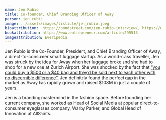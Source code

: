 ```yaml
---
name: Jen Rubio
title: Co-founder, Chief Branding Officer of Away 
person: jen_rubio
image: ../assets/images/listicle/jen_rubio.jpeg
bioattribution:  https://bondstreet.com/jen-rubio-interview/, https://www.crunchbase.com/organization/away-2#section-funding-rounds 
bookattribution: https://www.entrepreneur.com/article/295513
imageattribution: Everipedia
---
```


Jen Rubio is the Co-Founder, President, and Chief Branding Officer of Away, a direct-to-consumer smart luggage startup. As a world-class traveller, Jen was struck by the idea for Away when her luggage broke and she had to shop for a new one at Zurich Airport. She was shocked by the fact that <a href="https://bondstreet.com/jen-rubio-interview/ ">“you could buy a $500 or a $40 bag and they’d be sold next to each other with no discernible difference”.</a> Jen definitely found the perfect gap in the market as Away has rapidly grown and raised $108M in just a couple of years.

Jen is a branding mastermind in the fashion space. Before founding her current company, she worked as Head of Social Media at popular direct-to-consumer eyeglasses company, Warby Parker, and Global Head of Innovation at AllSaints.  








